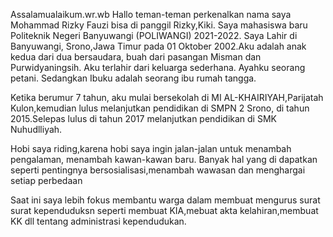 Assalamualaikum.wr.wb
Hallo teman-teman perkenalkan nama saya Mohammad Rizky Fauzi bisa di panggil Rizky,Kiki. Saya mahasiswa baru Politeknik Negeri Banyuwangi (POLIWANGI) 2021-2022. Saya Lahir di Banyuwangi, Srono,Jawa Timur pada 01 Oktober 2002.Aku adalah anak kedua dari dua bersaudara, buah dari pasangan Misman dan Purwidyaningsih. Aku terlahir dari keluarga sederhana. Ayahku seorang petani. Sedangkan Ibuku adalah seorang ibu rumah tangga.

Ketika berumur 7 tahun, aku mulai bersekolah di MI AL-KHAIRIYAH,Parijatah Kulon,kemudian lulus melanjutkan pendidikan di SMPN 2 Srono, di tahun 2015.Selepas lulus di tahun 2017 melanjutkan pendidikan di SMK Nuhudlliyah.

Hobi saya riding,karena hobi saya ingin jalan-jalan untuk menambah pengalaman, menambah kawan-kawan baru. Banyak hal yang di dapatkan seperti pentingnya bersosialisasi,menambah wawasan dan menghargai setiap perbedaan

Saat ini saya lebih fokus membantu warga dalam membuat mengurus surat surat kependuduksn seperti membuat KIA,mebuat akta kelahiran,membuat KK dll tentang administrasi kependudukan. 




